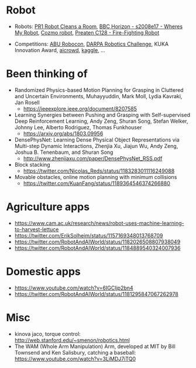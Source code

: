 # Robot

* Robots:
  [PR1 Robot Cleans a Room](https://www.youtube.com/watch?v=jJ4XtyMoxIA),
  [BBC Horizon - s2008e17 - Wheres My Robot](https://ok.ru/video/281973623525),
  [Cozmo robot](https://www.youtube.com/watch?time_continue=17&v=ldi1NCpe2Aw),
  [Preaten C128 - Fire-Fighting Robot](https://www.youtube.com/watch?v=HcHZ694psGw)

* Competitions:
  [ABU Robocon](https://en.wikipedia.org/wiki/ABU_Robocon),
  [DARPA Robotics Challenge](https://spectrum.ieee.org/automaton/robotics/humanoids/drc-finals-course),
  KUKA Innovation Award,
  [aicrowd](https://www.aicrowd.com/),
  [kaggle](https://www.kaggle.com/competitions),
  ...

# Been thinking of
* Randomized Physics-based Motion Planning for Grasping in Cluttered and Uncertain Environments,
  Muhayyuddin, Mark Moll, Lydia Kavraki, Jan Rosell
  * https://ieeexplore.ieee.org/document/8207585
* Learning Synergies between Pushing and Grasping with Self-supervised Deep Reinforcement Learning,
  Andy Zeng, Shuran Song, Stefan Welker, Johnny Lee, Alberto Rodriguez, Thomas Funkhouser
  * https://arxiv.org/abs/1803.09956
* DensePhysNet: Learning Dense Physical Object Representations via Multi-step Dynamic Interactions,
  Zhenjia Xu, Jiajun Wu, Andy Zeng, Joshua B. Tenenbaum, and Shuran Song
  * http://www.zhenjiaxu.com/paper/DensePhysNet_RSS.pdf
* Block stacking
  * https://twitter.com/Nicolas_Reds/status/1183283011116249088
* Movable obstacles, online motion planning with minimum collisions
  * https://twitter.com/KuanFang/status/1189364546374266880

# Agriculture apps
* https://www.cam.ac.uk/research/news/robot-uses-machine-learning-to-harvest-lettuce
* https://twitter.com/ErikSolheim/status/1157169348013768709
* https://twitter.com/RobotAndAIWorld/status/1182026508807938049
* https://twitter.com/RobotAndAIWorld/status/1184889540324007936

# Domestic apps
* https://www.youtube.com/watch?v=6IGCIjp2bn4
* https://twitter.com/RobotAndAIWorld/status/1181295847067262978

# Misc
* kinova jaco, torque control: http://web.stanford.edu/~smenon/robotics.html
* The WAM (Whole Arm Manipulation) Arm, developed at MIT by Bill Townsend and Ken Salisbury, catching a baseball:
  https://www.youtube.com/watch?v=3LiMDJ7iTQ0

